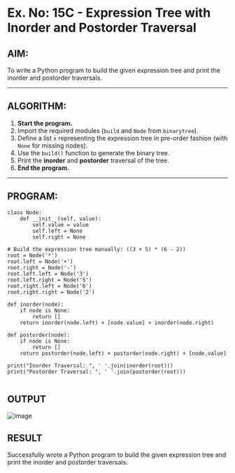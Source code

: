 # Ex. No: 15C - Expression Tree with Inorder and Postorder Traversal

## AIM:
To write a Python program to build the given expression tree and print the inorder and postorder traversals.

---

## ALGORITHM:

1. **Start the program.**
2. Import the required modules (`build` and `Node` from `binarytree`).
3. Define a list `x` representing the expression tree in pre-order fashion (with `None` for missing nodes).
4. Use the `build()` function to generate the binary tree.
5. Print the **inorder** and **postorder** traversal of the tree.
6. **End the program.**

---

## PROGRAM:

```
class Node:
    def __init__(self, value):
        self.value = value
        self.left = None
        self.right = None

# Build the expression tree manually: ((3 + 5) * (6 - 2))
root = Node('*')
root.left = Node('+')
root.right = Node('-')
root.left.left = Node('3')
root.left.right = Node('5')
root.right.left = Node('6')
root.right.right = Node('2')

def inorder(node):
    if node is None:
        return []
    return inorder(node.left) + [node.value] + inorder(node.right)

def postorder(node):
    if node is None:
        return []
    return postorder(node.left) + postorder(node.right) + [node.value]

print("Inorder Traversal: ", ' '.join(inorder(root)))
print("Postorder Traversal: ", ' '.join(postorder(root)))


```

## OUTPUT

![image](https://github.com/user-attachments/assets/c4088e3f-6c54-49eb-8c58-24d387f5af9e)


## RESULT
Successfully wrote a Python program to build the given expression tree and print the inorder and postorder traversals.
